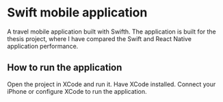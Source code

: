 # Swift mobile application
A travel mobile application built with Swifth. The application is built for the thesis project, where I have compared the Swift and React Native application performance. 

## How to run the application
Open the project in XCode and run it. 
Have XCode installed. 
Connect your iPhone or configure XCode to run the application.





